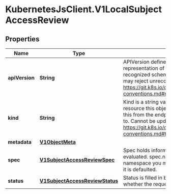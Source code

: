 # KubernetesJsClient.V1LocalSubjectAccessReview

## Properties
Name | Type | Description | Notes
------------ | ------------- | ------------- | -------------
**apiVersion** | **String** | APIVersion defines the versioned schema of this representation of an object. Servers should convert recognized schemas to the latest internal value, and may reject unrecognized values. More info: https://git.k8s.io/community/contributors/devel/api-conventions.md#resources | [optional] 
**kind** | **String** | Kind is a string value representing the REST resource this object represents. Servers may infer this from the endpoint the client submits requests to. Cannot be updated. In CamelCase. More info: https://git.k8s.io/community/contributors/devel/api-conventions.md#types-kinds | [optional] 
**metadata** | [**V1ObjectMeta**](V1ObjectMeta.md) |  | [optional] 
**spec** | [**V1SubjectAccessReviewSpec**](V1SubjectAccessReviewSpec.md) | Spec holds information about the request being evaluated.  spec.namespace must be equal to the namespace you made the request against.  If empty, it is defaulted. | 
**status** | [**V1SubjectAccessReviewStatus**](V1SubjectAccessReviewStatus.md) | Status is filled in by the server and indicates whether the request is allowed or not | [optional] 


